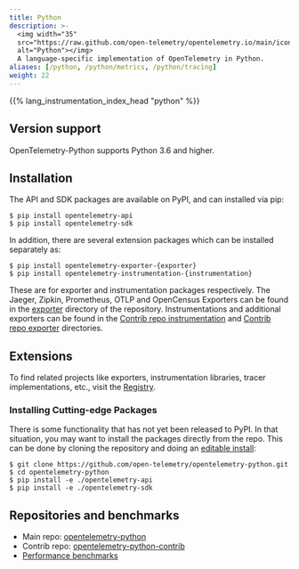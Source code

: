 ```yaml
---
title: Python
description: >-
  <img width="35"
  src="https://raw.github.com/open-telemetry/opentelemetry.io/main/iconography/32x32/Python_SDK.svg"
  alt="Python"></img>
  A language-specific implementation of OpenTelemetry in Python.
aliases: [/python, /python/metrics, /python/tracing]
weight: 22
---
```


{{% lang_instrumentation_index_head "python" %}}

## Version support

OpenTelemetry-Python supports Python 3.6 and higher.

## Installation

The API and SDK packages are available on PyPI, and can installed via pip:

```console
$ pip install opentelemetry-api
$ pip install opentelemetry-sdk
```

In addition, there are several extension packages which can be installed
separately as:

```console
$ pip install opentelemetry-exporter-{exporter}
$ pip install opentelemetry-instrumentation-{instrumentation}
```

These are for exporter and instrumentation packages respectively. The Jaeger,
Zipkin, Prometheus, OTLP and OpenCensus Exporters can be found in the
[exporter](https://github.com/open-telemetry/opentelemetry-python/blob/main/exporter/)
directory of the repository. Instrumentations and additional exporters can be
found in the [Contrib repo
instrumentation](https://github.com/open-telemetry/opentelemetry-python-contrib/tree/main/instrumentation)
and [Contrib repo
exporter](https://github.com/open-telemetry/opentelemetry-python-contrib/tree/main/exporter)
directories.

## Extensions

To find related projects like exporters, instrumentation libraries, tracer
implementations, etc., visit the [Registry](/registry/?s=python).

### Installing Cutting-edge Packages

There is some functionality that has not yet been released to PyPI. In that
situation, you may want to install the packages directly from the repo. This can
be done by cloning the repository and doing an [editable
install](https://pip.pypa.io/en/stable/reference/pip_install/#editable-installs):

```console
$ git clone https://github.com/open-telemetry/opentelemetry-python.git
$ cd opentelemetry-python
$ pip install -e ./opentelemetry-api
$ pip install -e ./opentelemetry-sdk
```

## Repositories and benchmarks

- Main repo: [opentelemetry-python](https://github.com/open-telemetry/opentelemetry-python)
- Contrib repo: [opentelemetry-python-contrib][]
- [Performance benchmarks][]

[opentelemetry-python-contrib]:
    https://github.com/open-telemetry/opentelemetry-python-contrib
[Performance benchmarks]:
    https://open-telemetry.github.io/opentelemetry-python/benchmarks/
